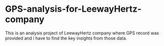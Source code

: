 # GPS-analysis-for-LeewayHertz-company
This is an analysis project of LeewayHertz  company where GPS record was provided and i have to find the key insights from those data.
